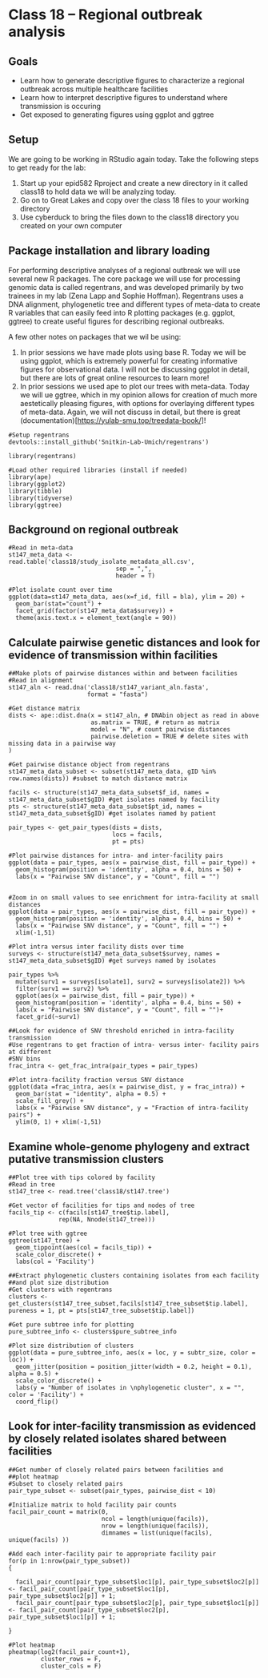 Class 18 – Regional outbreak analysis
====================================================

Goals
----
- Learn how to generate descriptive figures to characterize a regional outbreak across multiple healthcare facilities
- Learn how to interpret descriptive figures to understand where transmission is occuring
- Get exposed to generating figures using ggplot and ggtree

Setup
-----
We are going to be working in RStudio again today. Take the following steps to get ready for the lab:

1. Start up your epid582 Rproject and create a new directory in it called class18 to hold data we will be analyzing today. 
2. Go on to Great Lakes and copy over the class 18 files to your working directory
3. Use cyberduck to bring the files down to the class18 directory you created on your own computer

Package installation and library loading
----------------------------------------
For performing descriptive analyses of a regional outbreak we will use several new R packages. The core package we will use for processing genomic data is called regentrans, and was developed primarily by two trainees in my lab (Zena Lapp and Sophie Hoffman). Regentrans uses a DNA alignment, phylogenetic tree and different types of meta-data to create R variables that can easily feed into R plotting packages (e.g. ggplot, ggtree) to create useful figures for describing regional outbreaks.

A few other notes on packages that we wil be using:
1. In prior sessions we have made plots using base R. Today we will be using ggplot, which is extremely powerful for creating informative figures for observational data. I will not be discussing ggplot in detail, but there are lots of great online resources to learn more!
2. In prior sessions we used ape to plot our trees with meta-data. Today we will ue ggtree, which in my opinion allows for creation of much more aestetically pleasing figures, with options for overlaying different types of meta-data. Again, we will not discuss in detail, but there is great (documentation)[https://yulab-smu.top/treedata-book/]!

```
#Setup regentrans
devtools::install_github('Snitkin-Lab-Umich/regentrans')

library(regentrans)

#Load other required libraries (install if needed)
library(ape)
library(ggplot2)
library(tibble)
library(tidyverse)
library(ggtree)
```

Background on regional outbreak
-------------------------------



```
#Read in meta-data
st147_meta_data <- read.table('class18/study_isolate_metadata_all.csv',
                              sep = ",",
                              header = T)

#Plot isolate count over time
ggplot(data=st147_meta_data, aes(x=f_id, fill = bla), ylim = 20) +
  geom_bar(stat="count") + 
  facet_grid(factor(st147_meta_data$survey)) +
  theme(axis.text.x = element_text(angle = 90))
```


Calculate pairwise genetic distances and look for evidence of transmission within facilities
--------------------------------------------------------------------------------------------

```
##Make plots of pairwise distances within and between facilities
#Read in alignment
st147_aln <- read.dna('class18/st147_variant_aln.fasta',
                      format = "fasta")

#Get distance matrix
dists <- ape::dist.dna(x = st147_aln, # DNAbin object as read in above
                       as.matrix = TRUE, # return as matrix
                       model = "N", # count pairwise distances
                       pairwise.deletion = TRUE # delete sites with missing data in a pairwise way
)

#Get pairwise distance object from regentrans
st147_meta_data_subset <- subset(st147_meta_data, gID %in% row.names(dists)) #subset to match distance matrix

facils <- structure(st147_meta_data_subset$f_id, names = st147_meta_data_subset$gID) #get isolates named by facility
pts <- structure(st147_meta_data_subset$pt_id, names = st147_meta_data_subset$gID) #get isolates named by patient

pair_types <- get_pair_types(dists = dists, 
                             locs = facils, 
                             pt = pts)
     
#Plot pairwise distances for intra- and inter-facility pairs
ggplot(data = pair_types, aes(x = pairwise_dist, fill = pair_type)) + 
  geom_histogram(position = 'identity', alpha = 0.4, bins = 50) +
  labs(x = "Pairwise SNV distance", y = "Count", fill = "") 
                             
  
#Zoom in on small values to see enrichment for intra-facility at small distances
ggplot(data = pair_types, aes(x = pairwise_dist, fill = pair_type)) + 
  geom_histogram(position = 'identity', alpha = 0.4, bins = 50) +
  labs(x = "Pairwise SNV distance", y = "Count", fill = "") +
  xlim(-1,51)
  
#Plot intra versus inter facility dists over time
surveys <- structure(st147_meta_data_subset$survey, names = st147_meta_data_subset$gID) #get surveys named by isolates

pair_types %>% 
  mutate(surv1 = surveys[isolate1], surv2 = surveys[isolate2]) %>% 
  filter(surv1 == surv2) %>% 
  ggplot(aes(x = pairwise_dist, fill = pair_type)) + 
  geom_histogram(position = 'identity', alpha = 0.4, bins = 50) +
  labs(x = "Pairwise SNV distance", y = "Count", fill = "")+
  facet_grid(~surv1) 
```


```
##Look for evidence of SNV threshold enriched in intra-facility transmission
#Use regentrans to get fraction of intra- versus inter- facility pairs at different
#SNV bins
frac_intra <- get_frac_intra(pair_types = pair_types)

#Plot intra-facility fraction versus SNV distance
ggplot(data =frac_intra, aes(x = pairwise_dist, y = frac_intra)) + 
  geom_bar(stat = "identity", alpha = 0.5) + 
  scale_fill_grey() + 
  labs(x = "Pairwise SNV distance", y = "Fraction of intra-facility pairs") + 
  ylim(0, 1) + xlim(-1,51) 
```

Examine whole-genome phylogeny and extract putative transmission clusters
-------------------------------------------------------------------------

```
##Plot tree with tips colored by facility
#Read in tree
st147_tree <- read.tree('class18/st147.tree')

#Get vector of facilities for tips and nodes of tree
facils_tip <- c(facils[st147_tree$tip.label], 
              rep(NA, Nnode(st147_tree)))

#Plot tree with ggtree
ggtree(st147_tree) + 
  geom_tippoint(aes(col = facils_tip)) + 
  scale_color_discrete() +
  labs(col = 'Facility') 
```


```
##Extract phylogenetic clusters containing isolates from each facility
##and plot size distribution
#Get clusters with regentrans
clusters <- get_clusters(st147_tree_subset,facils[st147_tree_subset$tip.label], pureness = 1, pt = pts[st147_tree_subset$tip.label])

#Get pure subtree info for plotting
pure_subtree_info <- clusters$pure_subtree_info

#Plot size distribution of clusters
ggplot(data = pure_subtree_info, aes(x = loc, y = subtr_size, color = loc)) + 
  geom_jitter(position = position_jitter(width = 0.2, height = 0.1), alpha = 0.5) + 
  scale_color_discrete() +
  labs(y = "Number of isolates in \nphylogenetic cluster", x = "", color = 'Facility') +
  coord_flip()
```

Look for inter-facility transmission as evidenced by closely related isolates shared between facilities
-------------------------------------------------------------------------------------------------------

```
##Get number of closely related pairs between facilities and
##plot heatmap
#Subset to closely related pairs
pair_type_subset <- subset(pair_types, pairwise_dist < 10)

#Initialize matrix to hold facility pair counts
facil_pair_count = matrix(0, 
                          ncol = length(unique(facils)), 
                          nrow = length(unique(facils)),
                          dimnames = list(unique(facils), unique(facils) ))

#Add each inter-facility pair to appropriate facility pair
for(p in 1:nrow(pair_type_subset))
{
  
  facil_pair_count[pair_type_subset$loc1[p], pair_type_subset$loc2[p]] <- facil_pair_count[pair_type_subset$loc1[p], pair_type_subset$loc2[p]] + 1;
  facil_pair_count[pair_type_subset$loc2[p], pair_type_subset$loc1[p]] <- facil_pair_count[pair_type_subset$loc2[p], pair_type_subset$loc1[p]] + 1;
  
}

#Plot heatmap
pheatmap(log2(facil_pair_count+1), 
         cluster_rows = F, 
         cluster_cols = F)
```



